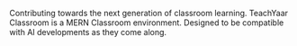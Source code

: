 Contributing towards the next generation of classroom learning. TeachYaar Classroom is a MERN Classroom environment. Designed to be compatible with AI developments as they come along.
